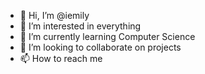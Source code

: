 - 👋 Hi, I’m @iemily
- 👀 I’m interested in everything
- 🌱 I’m currently learning Computer Science
- 💞️ I’m looking to collaborate on projects
- 📫 How to reach me

<!---
iemily/iemily is a ✨ special ✨ repository because its `README.md` (this file) appears on your GitHub profile.
You can click the Preview link to take a look at your changes.
--->
